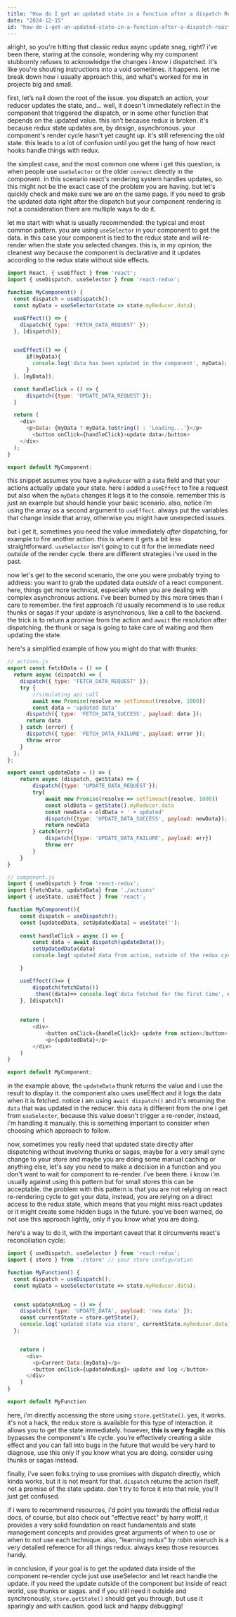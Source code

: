 ```yaml
---
title: "How do I get an updated state in a function after a dispatch React Redux?"
date: "2024-12-15"
id: "how-do-i-get-an-updated-state-in-a-function-after-a-dispatch-react-redux"
---
```


alright, so you're hitting that classic redux async update snag, right? i've been there, staring at the console, wondering why my component stubbornly refuses to acknowledge the changes i *know* i dispatched. it's like you're shouting instructions into a void sometimes. it happens. let me break down how i usually approach this, and what's worked for me in projects big and small.

first, let’s nail down the root of the issue. you dispatch an action, your reducer updates the state, and... well, it doesn't immediately reflect in the component that triggered the dispatch, or in some other function that depends on the updated value. this isn’t because redux is broken. it's because redux state updates are, by design, asynchronous. your component's render cycle hasn't yet caught up. it's still referencing the old state. this leads to a lot of confusion until you get the hang of how react hooks handle things with redux.

the simplest case, and the most common one where i get this question, is when people use `useSelector` or the older `connect` directly in the component. in this scenario react's rendering system handles updates, so this might not be the exact case of the problem you are having. but let's quickly check and make sure we are on the same page. if you need to grab the updated data right after the dispatch but your component rendering is not a consideration there are multiple ways to do it.

let me start with what is usually recommended: the typical and most common pattern. you are using `useSelector` in your component to get the data. in this case your component is tied to the redux state and will re-render when the state you selected changes. this is, in my opinion, the cleanest way because the component is declarative and it updates according to the redux state without side effects.

```javascript
import React, { useEffect } from 'react';
import { useDispatch, useSelector } from 'react-redux';

function MyComponent() {
  const dispatch = useDispatch();
  const myData = useSelector(state => state.myReducer.data);

  useEffect(() => {
    dispatch({ type: 'FETCH_DATA_REQUEST' });
  }, [dispatch]);


  useEffect(() => {
      if(myData){
        console.log('data has been updated in the component', myData);
      }
  }, [myData]);

  const handleClick = () => {
      dispatch({type: 'UPDATE_DATA_REQUEST'});
  }

  return (
    <div>
      <p>Data: {myData ? myData.toString() : 'Loading...'}</p>
        <button onClick={handleClick}>update data</button>
    </div>
  );
}

export default MyComponent;

```

this snippet assumes you have a `myReducer` with a `data` field and that your actions actually update your state. here i added a `useEffect` to fire a request but also when the `myData` changes it logs it to the console. remember this is just an example but should handle your basic scenario. also, notice i’m using the array as a second argument to `useEffect`. always put the variables that change inside that array, otherwise you might have unexpected issues.

but i get it, sometimes you need the value immediately *after* dispatching, for example to fire another action. this is where it gets a bit less straightforward. `useSelector` isn't going to cut it for the immediate need *outside* of the render cycle. there are different strategies i've used in the past.

now let's get to the second scenario, the one you were probably trying to address: you want to grab the updated data *outside* of a react component. here, things get more technical, especially when you are dealing with complex asynchronous actions. i’ve been burned by this more times than i care to remember. the first approach i’d usually recommend is to use redux thunks or sagas if your update is asynchronous, like a call to the backend. the trick is to return a promise from the action and `await` the resolution after dispatching. the thunk or saga is going to take care of waiting and then updating the state.

here's a simplified example of how you might do that with thunks:

```javascript
// actions.js
export const fetchData = () => {
  return async (dispatch) => {
    dispatch({ type: 'FETCH_DATA_REQUEST' });
    try {
        //simulating api call
        await new Promise(resolve => setTimeout(resolve, 1000))
        const data = 'updated data'
      dispatch({ type: 'FETCH_DATA_SUCCESS', payload: data });
      return data
    } catch (error) {
      dispatch({ type: 'FETCH_DATA_FAILURE', payload: error });
      throw error
    }
  };
};

export const updateData = () => {
    return async (dispatch, getState) => {
        dispatch({type: 'UPDATE_DATA_REQUEST'});
        try{
            await new Promise(resolve => setTimeout(resolve, 1000))
            const oldData = getState().myReducer.data
            const newData = oldData + ' + updated'
            dispatch({type: 'UPDATE_DATA_SUCCESS', payload: newData});
            return newData
        } catch(err){
            dispatch({type: 'UPDATE_DATA_FAILURE', payload: err})
            throw err
        }
    }
}

// component.js
import { useDispatch } from 'react-redux';
import {fetchData, updateData} from './actions'
import { useState, useEffect } from 'react';

function MyComponent(){
    const dispatch = useDispatch();
    const [updatedData, setUpdatedData] = useState('');
    
    const handleClick = async () => {
        const data = await dispatch(updateData());
        setUpdatedData(data)
        console.log('updated data from action, outside of the redux cycle', data)

    }

    useEffect(()=> {
        dispatch(fetchData())
        .then((data)=> console.log('data fetched for the first time', data))
    }, [dispatch])
    
    
    return (
        <div>
            <button onClick={handleClick}> update from action</button>
            <p>{updatedData}</p>
        </div>
    )
}

export default MyComponent;

```

in the example above, the `updateData` thunk returns the value and i use the result to display it. the component also uses useEffect and it logs the data when it is fetched. notice i am using `await dispatch()` and it's returning the `data` that was updated in the reducer. this `data` is different from the one i get from `useSelector`, because this value doesn't trigger a re-render, instead, i'm handling it manually. this is something important to consider when choosing which approach to follow.

now, sometimes you really need that updated state directly after dispatching without involving thunks or sagas, maybe for a very small sync change to your store and maybe you are doing some manual caching or anything else, let's say you need to make a decision in a function and you don't want to wait for component to re-render. i've been there. i know i'm usually against using this pattern but for small stores this can be acceptable. the problem with this pattern is that you are not relying on react re-rendering cycle to get your data, instead, you are relying on a direct access to the redux state, which means that you might miss react updates or it might create some hidden bugs in the future. you've been warned, do not use this approach lightly, only if you know what you are doing.

here's a way to do it, with the important caveat that it circumvents react's reconciliation cycle:

```javascript
import { useDispatch, useSelector } from 'react-redux';
import { store } from './store' // your store configuration

function MyFunction() {
  const dispatch = useDispatch();
  const myData = useSelector(state => state.myReducer.data);


  const updateAndLog = () => {
    dispatch({ type: 'UPDATE_DATA', payload: 'new data' });
    const currentState = store.getState();
    console.log('updated state via store', currentState.myReducer.data);
  };


    return (
      <div>
        <p>Current Data:{myData}</p>
        <button onClick={updateAndLog}> update and log </button>
      </div>
    )
}

export default MyFunction
```

here, i'm directly accessing the store using `store.getState()`. yes, it works. it's not a hack, the redux store is available for this type of interaction. it allows you to get the state immediately. however, **this is very fragile** as this bypasses the component's life cycle. you’re effectively creating a side effect and you can fall into bugs in the future that would be very hard to diagnose, use this only if you know what you are doing. consider using thunks or sagas instead.

finally, i've seen folks trying to use promises with dispatch directly, which kinda works, but it is not meant for that. `dispatch` returns the action itself, not a promise of the state update. don't try to force it into that role, you'll just get confused.

if i were to recommend resources, i'd point you towards the official redux docs, of course, but also check out "effective react" by harry wolff, it provides a very solid foundation on react fundamentals and state management concepts and provides great arguments of when to use or when to not use each technique. also, "learning redux" by robin wieruch is a very detailed reference for all things redux. always keep those resources handy.

in conclusion, if your goal is to get the updated data inside of the component re-render cycle just use useSelector and let react handle the update. if you need the update outside of the component but inside of react world, use thunks or sagas. and if you still need it outside and synchronously, `store.getState()` should get you through, but use it sparingly and with caution. good luck and happy debugging!
